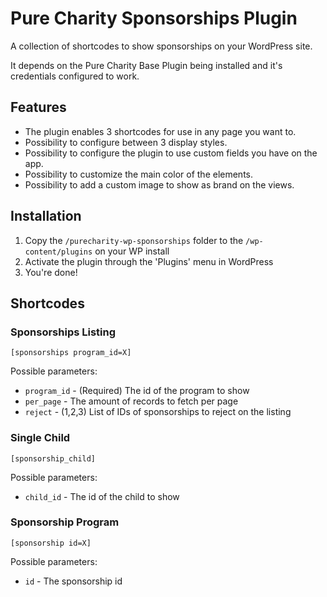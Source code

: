 # Pure Charity Sponsorships Plugin

A collection of shortcodes to show sponsorships on your WordPress site.

It depends on the Pure Charity Base Plugin being installed and it's credentials configured to work.

## Features

* The plugin enables 3 shortcodes for use in any page you want to.
* Possibility to configure between 3 display styles.
* Possibility to configure the plugin to use custom fields you have on the app.
* Possibility to customize the main color of the elements.
* Possibility to add a custom image to show as brand on the views.

## Installation

1. Copy the `/purecharity-wp-sponsorships` folder to the `/wp-content/plugins` on your WP install
2. Activate the plugin through the 'Plugins' menu in WordPress
3. You're done!

## Shortcodes

### Sponsorships Listing
`[sponsorships program_id=X]`

Possible parameters:
* `program_id` - (Required) The id of the program to show
* `per_page` - The amount of records to fetch per page
* `reject` - (1,2,3) List of IDs of sponsorships to reject on the listing

### Single Child
`[sponsorship_child]`

Possible parameters:
* `child_id` - The id of the child to show

### Sponsorship Program
`[sponsorship id=X]`

Possible parameters:
* `id` - The sponsorship id
